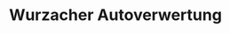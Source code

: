 ---
title: "Wurzacher Autoverwertung"
url: /bad-wurzach/wurzacher-autoverwertung/
shop: Autoteile
---